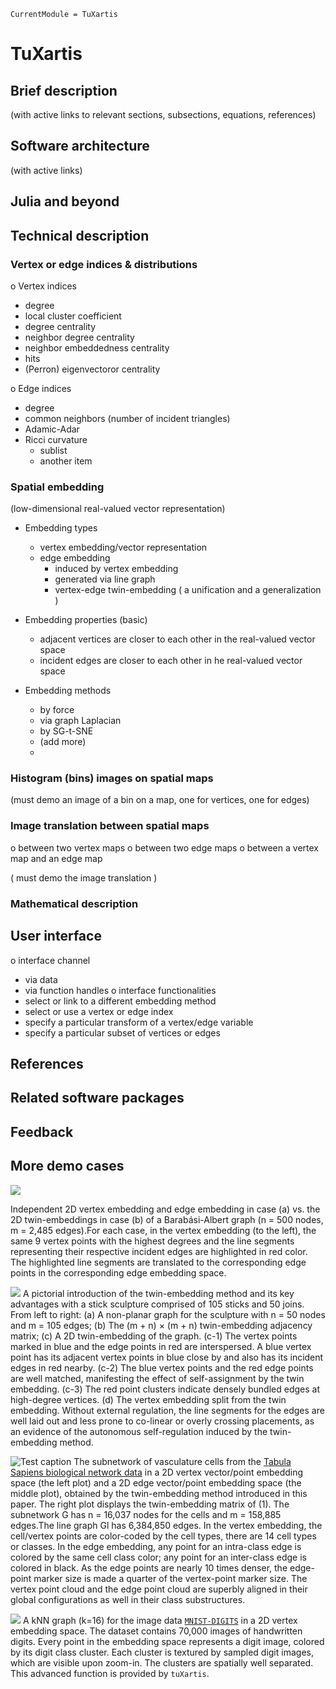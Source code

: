 ```@meta
CurrentModule = TuXartis
```

# TuXartis


## Brief description 

  (with active links to relevant sections, subsections, equations, references) 

## Software architecture 
   (with active links) 

## Julia and beyond 

##  Technical description 

### Vertex or edge indices & distributions 

o  Vertex indices 
 * degree
 * local cluster coefficient
 * degree centrality
 * neighbor degree centrality
 * neighbor embeddedness centrality 
 * hits
 * (Perron) eigenvectoror centrality 

o Edge indices 
 * degree 
 * common neighbors (number of incident triangles)
 * Adamic-Adar
 * Ricci curvature 
   - sublist
   - another item

### Spatial embedding 
(low-dimensional real-valued vector representation) 

  * Embedding types
    + vertex embedding/vector representation
    + edge embedding
       - induced by vertex embedding
       - generated via line graph
       - vertex-edge twin-embedding
         ( a unification and a generalization ) 

  * Embedding properties (basic) 
    + adjacent vertices are closer to each other in the real-valued vector space
    + incident edges are closer to each other in he real-valued vector space 
      
  * Embedding methods
     + by force
     + via graph Laplacian
     + by SG-t-SNE
     + (add more)
     + 
### Histogram (bins) images on spatial maps  

 (must demo an image of a bin on a map, one for vertices, one for edges) 
 
### Image translation between spatial maps  
 o between two vertex maps 
 o between two edge maps 
 o between a vertex map and an edge map 

( must demo the image translation  ) 

### Mathematical description 


## User interface 
 o interface channel 
   + via data 
   + via function handles
 o interface functionalities   
   + select or link to a different embedding method 
   + select or use a vertex or edge index 
   + specify a particular transform of a vertex/edge variable 
   + specify a particular subset of vertices or edges 

## References 


##  Related software packages 

##  Feedback 




## More demo cases 

![](img/ba-twin-comparison.png)

Independent 2D vertex embedding and edge embedding in case (a) vs. the 2D twin-embeddings in case (b) of a Barabási-Albert graph (n = 500 nodes, m = 2,485 edges).For each case, in the vertex embedding (to the left), the same 9 vertex points with the highest degrees and the line segments representing their respective incident edges are highlighted in red color. The highlighted line segments are translated to the corresponding edge points in the corresponding edge embedding space.



![](img/stick-twin-comparison.png)
A pictorial introduction of the twin-embedding method and its key advantages with a stick sculpture comprised of 105 sticks and 50 joins. From left to right: (a) A non-planar graph for the sculpture with n = 50 nodes and m = 105 edges; (b) The (m + n) × (m + n) twin-embedding adjacency matrix; (c) A 2D twin-embedding of the graph. (c-1) The vertex points marked in blue and the edge points in red are interspersed. A blue vertex point has its adjacent vertex points in blue close by and also has its incident edges in red nearby. (c-2) The blue vertex points and the red edge points are well matched, manifesting the effect of self-assignment by the twin embedding. (c-3) The red point clusters indicate densely bundled edges at high-degree vertices. (d) The vertex embedding split from the twin embedding. Without external regulation, the line segments for the edges are well laid out and less prone to co-linear or overly crossing placements, as an evidence of the autonomous self-regulation induced by the twin-embedding method.

![Test caption](img/tabula-twin.png) 
The subnetwork of vasculature cells from the [Tabula Sapiens biological network data](https://www.science.org/doi/10.1126/science.abl4896) in a 2D vertex vector/point embedding space (the left plot) and a 2D edge vector/point embedding space (the middle plot), obtained by the twin-embedding method introduced in this paper. The right plot displays the twin-embedding matrix of (1). The subnetwork G has n = 16,037 nodes for the cells and m = 158,885 edges.The line graph Gl has 6,384,850 edges. In the vertex embedding, the cell/vertex points are color-coded by the cell types, there are 14 cell types or classes. In the edge embedding, any point for an intra-class edge is colored by the same cell class color; any point for an inter-class edge is colored in black. As the edge points are nearly 10 times denser, the edge-point marker size is made a quarter of the vertex-point marker size. The vertex point cloud and the edge point cloud are superbly aligned in their global configurations as well in their class substructures.

![](img/mnist-embedding.png)
A kNN graph (k=16) for the image data [`MNIST-DIGITS`](http://yann.lecun.com/exdb/mnist/) in a 2D vertex embedding space. The dataset contains 70,000 images of handwritten digits. Every point in the embedding space represents a digit image, colored by its digit class cluster. Each cluster is textured by sampled digit images, which are visible upon zoom-in. The clusters are spatially well separated. This advanced function is provided by `tuXartis`.
